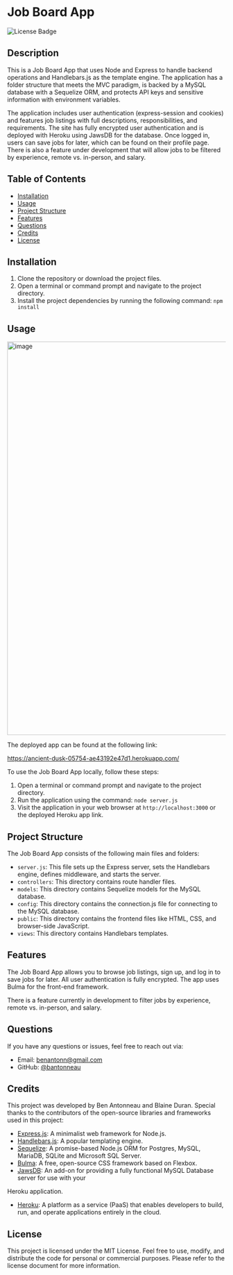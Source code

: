 # Job Board App
![License Badge](https://img.shields.io/badge/license-MIT-green)

## Description
This is a Job Board App that uses Node and Express to handle backend operations and Handlebars.js as the template engine. The application has a folder structure that meets the MVC paradigm, is backed by a MySQL database with a Sequelize ORM, and protects API keys and sensitive information with environment variables.

The application includes user authentication (express-session and cookies) and features job listings with full descriptions, responsibilities, and requirements. The site has fully encrypted user authentication and is deployed with Heroku using JawsDB for the database. Once logged in, users can save jobs for later, which can be found on their profile page. There is also a feature under development that will allow jobs to be filtered by experience, remote vs. in-person, and salary.

## Table of Contents
* [Installation](#installation)
* [Usage](#usage)
* [Project Structure](#project-structure)
* [Features](#features)
* [Questions](#questions)
* [Credits](#credits)
* [License](#license)

## Installation
1. Clone the repository or download the project files.
2. Open a terminal or command prompt and navigate to the project directory.
3. Install the project dependencies by running the following command: `npm install`

## Usage
<img width="906" alt="image" src="https://github.com/bantonneau/jobBoard/assets/109747300/571c1ef3-b26c-4da3-80f7-40c7fa74706c">

The deployed app can be found at the following link:

https://ancient-dusk-05754-ae43192e47d1.herokuapp.com/

To use the Job Board App locally, follow these steps:

1. Open a terminal or command prompt and navigate to the project directory.
2. Run the application using the command: `node server.js`
3. Visit the application in your web browser at `http://localhost:3000` or the deployed Heroku app link.

## Project Structure
The Job Board App consists of the following main files and folders:

* `server.js`: This file sets up the Express server, sets the Handlebars engine, defines middleware, and starts the server.
* `controllers`: This directory contains route handler files.
* `models`: This directory contains Sequelize models for the MySQL database.
* `config`: This directory contains the connection.js file for connecting to the MySQL database.
* `public`: This directory contains the frontend files like HTML, CSS, and browser-side JavaScript.
* `views`: This directory contains Handlebars templates.

## Features
The Job Board App allows you to browse job listings, sign up, and log in to save jobs for later. All user authentication is fully encrypted. The app uses Bulma for the front-end framework.

There is a feature currently in development to filter jobs by experience, remote vs. in-person, and salary.

## Questions
If you have any questions or issues, feel free to reach out via:

* Email: [benantonn@gmail.com](mailto:benantonn@gmail.com)
* GitHub: [@bantonneau](https://github.com/bantonneau)

## Credits
This project was developed by Ben Antonneau and Blaine Duran. Special thanks to the contributors of the open-source libraries and frameworks used in this project:

* [Express.js](https://expressjs.com/): A minimalist web framework for Node.js.
* [Handlebars.js](https://handlebarsjs.com/): A popular templating engine.
* [Sequelize](https://sequelize.org/): A promise-based Node.js ORM for Postgres, MySQL, MariaDB, SQLite and Microsoft SQL Server.
* [Bulma](https://bulma.io/): A free, open-source CSS framework based on Flexbox.
* [JawsDB](https://www.jawsdb.com/): An add-on for providing a fully functional MySQL Database server for use with your

 Heroku application.
* [Heroku](https://www.heroku.com/): A platform as a service (PaaS) that enables developers to build, run, and operate applications entirely in the cloud.

## License
This project is licensed under the MIT License. Feel free to use, modify, and distribute the code for personal or commercial purposes. Please refer to the license document for more information.
